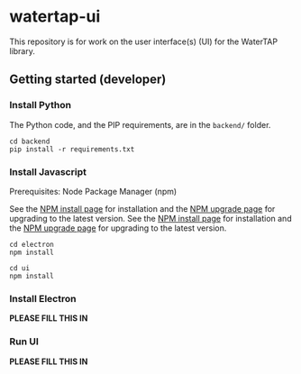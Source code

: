 # watertap-ui

This repository is for work on the user interface(s) (UI) for the WaterTAP library.

## Getting started (developer)

### Install Python

The Python code, and the PIP requirements, are in the `backend/` folder.

```
cd backend
pip install -r requirements.txt
```

### Install Javascript

Prerequisites: Node Package Manager (npm)

See the [NPM install page](https://docs.npmjs.com/downloading-and-installing-node-js-and-npm) for installation and the [NPM upgrade page](https://docs.npmjs.com/try-the-latest-stable-version-of-npm) for upgrading to the latest version.
See the [NPM install page](https://docs.npmjs.com/downloading-and-installing-node-js-and-npm) for installation and the [NPM upgrade page](https://docs.npmjs.com/try-the-latest-stable-version-of-npm) for upgrading to the latest version.

```console
cd electron
npm install

cd ui
npm install
```

### Install Electron

**PLEASE FILL THIS IN**

### Run UI

**PLEASE FILL THIS IN**

